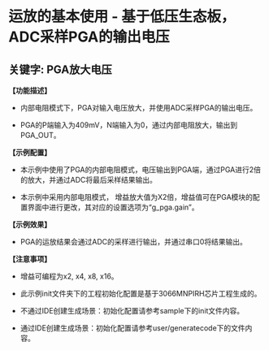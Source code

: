 # 运放的基本使用 - 基于低压生态板，ADC采样PGA的输出电压
## 关键字: PGA放大电压
 
**【功能描述】**
+ 内部电阻模式下，PGA对输入电压放大，并使用ADC采样PGA的输出电压。

+ PGA的P端输入为409mV，N端输入为0，通过内部电阻放大，输出到PGA_OUT。

**【示例配置】**
+ 本示例中使用了PGA的内部电阻模式，电压输出到PGA端，通过PGA进行2倍的放大，并通过ADC将最后采样结果输出。

+ 本示例中采用内部电阻模式， 增益放大值为X2倍，增益值可在PGA模块的配置界面中进行更改，其对应的设置选项为“g_pga.gain”。

**【示例效果】**
+ PGA的运放结果会通过ADC的采样进行输出，并通过串口0将结果输出。
 
**【注意事项】**
+ 增益可编程为x2, x4, x8, x16。

+ 此示例init文件夹下的工程初始化配置是基于3066MNPIRH芯片工程生成的。
+ 不通过IDE创建生成场景：初始化配置请参考sample下的init文件内容。
+ 通过IDE创建生成场景：初始化配置请参考user/generatecode下的文件内容。